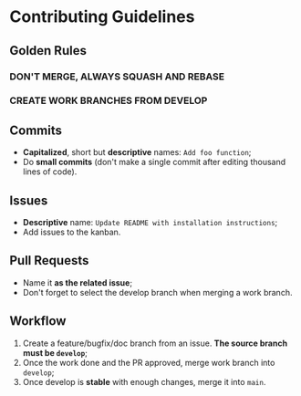 # Contributing Guidelines

## Golden Rules

### DON'T MERGE, ALWAYS SQUASH AND REBASE
### CREATE WORK BRANCHES FROM DEVELOP

## Commits

- **Capitalized**, short but **descriptive** names: `Add foo function`;
- Do **small commits** (don't make a single commit after editing thousand lines of code).

## Issues

- **Descriptive** name: `Update README with installation instructions`;
- Add issues to the kanban.

## Pull Requests

- Name it **as the related issue**;
- Don't forget to select the develop branch when merging a work branch.

## Workflow

1. Create a feature/bugfix/doc branch from an issue. **The source branch must be `develop`**;
2. Once the work done and the PR approved, merge work branch into `develop`;
3. Once develop is **stable** with enough changes, merge it into `main`.
